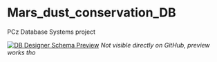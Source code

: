 # Mars_dust_conservation_DB
PCz Database Systems project


[![DB Designer Schema Preview](https://erd.dbdesigner.net/designer/schema/1708550446-pcz-bazy)](https://erd.dbdesigner.net/designer/schema/1708550446-pcz-bazy?embed=true)
*Not visible directly on GitHub, preview works tho*
